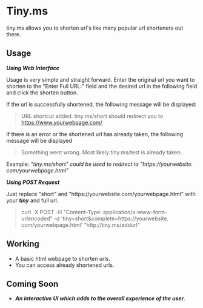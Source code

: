 # Tiny.ms

tiny.ms allows you to shorten url's like many popular url shorteners out there.

Usage
-------

***Using Web Interface***

Usage is very simple and straight forward. Enter the original url you want to shorten to the "Enter Full URL:" field and the desired url in the following field and click the shorten button.

If the url is successfully shortened, the following message will be displayed:

>URL shortcut added. tiny.ms/short should redirect you to https://www.yourwebpage.com/

If there is an error or the shortened url has already taken, the following message will be displayed 

>Something went wrong. Most likely tiny.ms/test is already taken.

Example:
*"tiny.&#8203;ms/short" could be used to redirect to "https&#8203;://yourwebsite.&#8203;com/yourwebpage.html"*

***Using POST Request***

Just replace "short" and "https&#8203;://yourwebsite.&#8203;com/yourwebpage.html" with your ***tiny*** and full url.

>curl -X POST -H "Content-Type: application/x-www-form-urlencoded" -d 'tiny=short&complete=https​://yourwebsite.​com/yourwebpage.html' "http​://tiny.​ms/addurl"

Working
-------
- A basic html webpage to shorten urls.
- You can access already shortened urls.

Coming Soon
-----------
- ***An interactive UI which adds to the overall experience of the user.***
